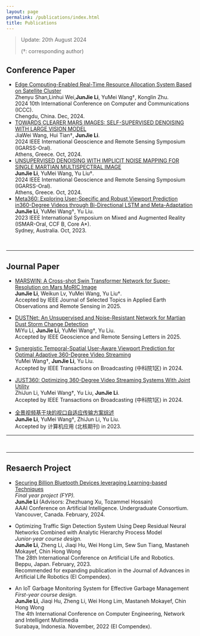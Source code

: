 ```yaml
---
layout: page
permalink: /publications/index.html
title: Publications
---
```


> Update: 20th August 2024
>
> (†: corresponding author)

## Conference Paper

- [Edge Computing-Enabled Real-Time Resource Allocation System Based on Satellite Cluster](https://ieeexplore.ieee.org/abstract/document/10942180)<br>Zhenyu Shan,Linhui Wei,**JunJie Li**, YuMei Wang†, Konglin Zhu.<br>2024 10th International Conference on Computer and Communications (ICCC).<br>Chengdu, China. Dec, 2024.
- [TOWARDS CLEARER MARS IMAGES: SELF-SUPERVISED DENOISING WITH LARGE VISION MODEL](https://ieeexplore.ieee.org/abstract/document/10640921)<br>JiaWei Wang, Hui Tian†, **JunJie Li**.<br>2024 IEEE International Geoscience and Remote Sensing Symposium (IGARSS-Oral).<br>Athens, Greece. Oct, 2024.
- [UNSUPERVISED DENOISING WITH IMPLICIT NOISE MAPPING FOR SINGLE MARTIAN MULTISPECTRAL IMAGE](https://ieeexplore.ieee.org/abstract/document/10641948)<br>**JunJie Li**, YuMei Wang, Yu Liu†.<br>2024 IEEE International Geoscience and Remote Sensing Symposium (IGARSS-Oral).<br>Athens, Greece. Oct, 2024.
- [Meta360: Exploring User-Specific and Robust Viewport Prediction in360-Degree Videos through Bi-Directional LSTM and Meta-Adaptation](https://ieeexplore.ieee.org/abstract/document/10316514)<br>**JunJie Li**, YuMei Wang†, Yu Liu.<br>2023 IEEE International Symposium on Mixed and Augmented Reality (ISMAR-Oral, CCF B, Core A*).<br>Sydney, Australia. Oct, 2023.

<br>

---

## Journal Paper
- [MARSWIN: A Cross-shot Swin Transformer Network for Super-Resolution on Mars MoRIC Image](https://ieeexplore.ieee.org/abstract/document/11083740)<br>**JunJie Li**, Weikun Lv, YuMei Wang, Yu Liu†.<br>Accepted by IEEE Journal of Selected Topics in Applied Earth Observations and Remote Sensing in 2025.

- [DUSTNet: An Unsupervised and Noise-Resistant Network for Martian Dust Storm Change Detection](https://ieeexplore.ieee.org/document/10966914)<br>MiYu Li, **JunJie Li**, YuMei Wang†, Yu Liu.<br>Accepted by IEEE Geoscience and Remote Sensing Letters in 2025.

- [Synergistic Temporal-Spatial User-Aware Viewport Prediction for Optimal Adaptive 360-Degree Video Streaming](https://ieeexplore.ieee.org/abstract/document/10477574)<br>YuMei Wang†, **JunJie Li**, Yu Liu.<br>Accepted by IEEE Transactions on Broadcasting (中科院1区) in 2024.

- [JUST360: Optimizing 360-Degree Video Streaming Systems With Joint Utility](https://ieeexplore.ieee.org/abstract/document/10477542)<br>ZhiJun Li, YuMei Wang†, Yu Liu, **JunJie Li**.<br>Accepted by IEEE Transactions on Broadcasting (中科院1区) in 2024.

- [全景视频基于块的视口自适应传输方案综述](https://kns.cnki.net/kcms2/article/abstract?v=4mdsUcMtJE2mljq-cs8RNliDUYAS12Q5MpbO8ExTVIBgBxS6Rmi1S6cL7AnW2h6mi6yFnevDwKA3v76laUpe2KobTt9sJqwuuUECKluWgU0NZxi-FJao6vuetvf3SWudYXm3CWQi-lxIf1bqAXJQ4gslj0of4hizN4Ap1PNdaF1CKIxz4zKatGP3d7GVO1QH&uniplatform=NZKPT&language=CHS)<br>**JunJie Li**, YuMei Wang†, ZhiJun Li, Yu Liu.<br>Accepted by 计算机应用 (北核期刊) in 2023.

---

<br>

---

## Resaerch Project

- [Securing Billion Bluetooth Devices leveraging Learning-based Techniques](https://ojs.aaai.org/index.php/AAAI/article/view/30544)<br>*Final year project (FYP).*<br>**JunJie Li** (Advisors: Zhezhuang Xu, Tozammel Hossain)<br>AAAI Conference on Artificial Intelligence. Undergraduate Consortium.<br>Vancouver, Canada. February, 2024.

- Optimizing Traffic Sign Detection System Using Deep Residual Neural Networks Combined with Analytic Hierarchy Process Model<br>*Junior-year course design.*<br>**JunJie Li**, Zheng Li, Jiaqi Hu, Wei Hong Lim, Sew Sun Tiang, Mastaneh Mokayef, Chin Hong Wong<br>The 28th International Conference on Artificial Life and Robotics.<br>Beppu, Japan. February, 2023.<br>Recommended for expanding publication in the Journal of Advances in Artificial Life Robotics (EI Compendex).

- An IoT Garbage Monitoring System for Effective Garbage Management<br>*First-year course design.*<br>**JunJie Li**, Jiaqi Hu, Zheng Li, Wei Hong Lim, Mastaneh Mokayef, Chin Hong Wong<br>The 4th International Conference on Computer Engineering, Network and Intelligent Multimedia<br>Surabaya, Indonesia. November, 2022 (EI Compendex).<br>

  <br>
